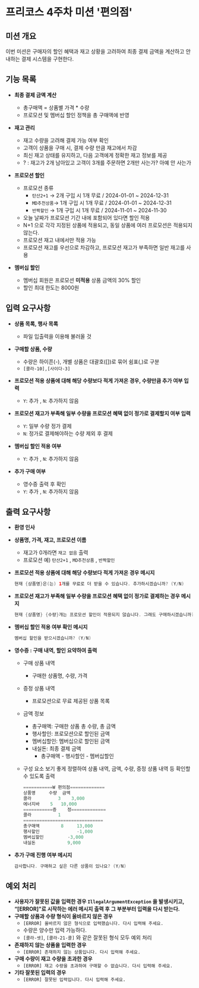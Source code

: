 # 프리코스 4주차 미션 '편의점'
## 미션 개요
이번 미션은 구매자의 할인 혜택과 재고 상황을 고려하여 최종 결제 금액을 계산하고 안내하는 결제 시스템을 구현한다.

## 기능 목록

- **최종 결제 금액 계산**
    - 총구매액 = 상품별 가격 * 수량
    - 프로모션 및 멤버십 할인 정책을 총 구매액에 반영

- **재고 관리**
    - 재고 수량을 고려해 결제 가능 여부 확인
    - 고객이 상품을 구매 시, 결제 수량 만큼 재고에서 차감
    - 최신 재고 상태를 유지하고, 다음 고객에게 정확한 재고 정보를 제공
    - ? : 재고가 2개 남아있고 고객이 3개를 주문하면 2개만 사는가? 아예 안 사는가

- **프로모션 할인**
    - 프로모션 종류
        - `탄산2+1` → 2개 구입 시  1개 무료 / 2024-01-01 ~ 2024-12-31
        - `MD추천상품`→ 1개 구입 시 1개 무료 / 2024-01-01 ~ 2024-12-31
        - `반짝할인` → 1개 구입 시 1개 무료 / 2024-11-01 ~ 2024-11-30
    - 오늘 날짜가 프로모션 기간 내에 포함되어 있다면 할인 적용
    - N+1 으로 각각 지정된 상품에 적용되고, 동일 상품에 여러 프로모션은 적용되지 않는다.
    - 프로모션 재고 내에서만 적용 가능
    - 프로모션 재고를 우선으로 차감하고, 프로모션 재고가 부족하면 일반 재고를 사용

- **멤버십 할인**
    - 멤버십 회원은 프로모션 **미적용** 상품 금액의 30% 할인
    - 할인 최대 한도는 8000원

## 입력 요구사항

- **상품 목록, 행사 목록**
    - 파일 입출력을 이용해 불러올 것

- **구매할 상품, 수량**
    - 수량은 하이픈(-), 개별 상품은 대괄호([])로 묶어 쉼표(,)로 구분
    - `[콜라-10],[사이다-3]`

- **프로모션 적용 상품에 대해 해당 수량보다 적게 가져온 경우, 수량만큼 추가 여부 입력**
    - `Y`: 추가 , `N`: 추가하지 않음

- **프로모션 재고가 부족해 일부 수량을 프로모션 혜택 없이 정가로 결제할지 여부 입력**
    - `Y`: 일부 수량 정가 결제
    - `N`: 정가로 결제해야하는 수량 제외 후 결제

- **멤버십 할인 적용 여부**
    - `Y`: 추가 , `N`: 추가하지 않음

- **추가 구매 여부**
    - 영수증 출력 후  확인
    - `Y`: 추가 , `N`: 추가하지 않음

## 출력 요구사항

- **환영 인사**
- **상품명, 가격, 재고, 프로모션 이름**
    - 재고가 0개라면 `재고 없음`  출력
    - 프로모션 예) `탄산2+1` , `MD추천상품` , `반짝할인`

- **프로모션 적용 상품에 대해 해당 수량보다 적게 가져온 경우 메시지**

    ```java
    현재 {상품명}은(는) 1개를 무료로 더 받을 수 있습니다. 추가하시겠습니까? (Y/N)
    ```


- **프로모션 재고가 부족해 일부 수량을 프로모션 혜택 없이 정가로 결제하는 경우 메시지**

    ```java
    현재 {상품명} {수량}개는 프로모션 할인이 적용되지 않습니다. 그래도 구매하시겠습니까? (Y/N)
    ```


- **멤버십 할인 적용 여부 확인 메시지**

    ```java
    멤버십 할인을 받으시겠습니까? (Y/N)
    ```


- **영수증 : 구매 내역, 할인 요약하여 출력**
    - 구매 상품 내역
        - 구매한 상품명, 수량, 가격
    - 증정 상품 내역
        - 프로모션으로 무료 제공된 상품 목록
    - 금액 정보
        - 총구매액: 구매한 상품 총 수량, 총 금액
        - 행사할인: 프로모션으로 할인된 금액
        - 멤버십할인: 멤버십으로 할인된 금액
        - 내실돈: 최종 결제 금액
            - 총구매액 - 행사할인 - 멤버십할인
    - 구성 요소 보기 좋게 정렬하여 상품 내역, 금액, 수량, 증정 상품 내역 등 확인할 수 있도록 출력

        ```java
        ===========W 편의점=============
        상품명		수량	금액
        콜라		    3 	 3,000
        에너지바 	5 	10,000
        ===========증	정=============
        콜라		    1
        ==============================
        총구매액		8	  13,000
        행사할인			  -1,000
        멤버십할인		  -3,000
        내실돈			   9,000
        ```


- **추가 구매 진행 여부 메시지**

    ```java
    감사합니다. 구매하고 싶은 다른 상품이 있나요? (Y/N)
    ```


## 예외 처리

- **사용자가 잘못된 값을 입력한 경우 `IllegalArgumentException` 을 발생시키고, “[ERROR]”로 시작하는 에러 메시지 출력 후 그 부분부터 입력을 다시 받는다.**
- **구매할 상품과 수량 형식이 올바르지 않은 경우**
    - `[ERROR] 올바르지 않은 형식으로 입력했습니다. 다시 입력해 주세요.`
    - 수량은 양수만 입력 가능하다.
    - `[콜라-셋]`, `[콜라-21-콜]` 와 같은 잘못된 형식 모두 예외 처리
- **존재하지 않는 상품을 입력한 경우**
    - `[ERROR] 존재하지 않는 상품입니다. 다시 입력해 주세요.`
- **구매 수량이 재고 수량을 초과한 경우**
    - `[ERROR] 재고 수량을 초과하여 구매할 수 없습니다. 다시 입력해 주세요.`
- **기타 잘못된 입력의 경우**
    - `[ERROR] 잘못된 입력입니다. 다시 입력해 주세요.`